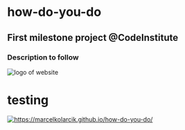 # how-do-you-do

## First milestone project @CodeInstitute

### Description to follow
![logo of website](https://raw.githubusercontent.com/marcelkolarcik/how-do-you-do/master/assets/screenshots/heroimage.gif)

# testing
<a href="https://marcelkolarcik.github.io/how-do-you-do/"><img src="https://raw.githubusercontent.com/marcelkolarcik/how-do-you-do/master/assets/screenshots/heroimage.gif" title="https://marcelkolarcik.github.io/how-do-you-do/" alt="https://marcelkolarcik.github.io/how-do-you-do/"></a>

